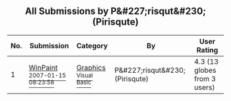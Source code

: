 ﻿<div align="center">

## All Submissions by P&\#227;risqut&\#230; \(Pirisqute\)

</div>

No.  | Submission | Category | By   | User Rating
---- | ---------- | -------- | ---- | -----------
1 | [WinPaint<br /><sup>2007-01-15 08:23:58</sup>](https://github.com/Planet-Source-Code/p-227-risqut-230-pirisqute-winpaint__1-67635) | [Graphics<br /><sup>Visual Basic</sup>](../ByCategory/graphics__1-46.md) | P&\#227;risqut&\#230; \(Pirisqute\) | 4.3 (13 globes from 3 users)
